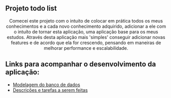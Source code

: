## Projeto todo list
<p align="center">Comecei este projeto com o intuito de colocar em prática todos os meus conhecimentos e a cada novo conhecimento adquirido, adicionar a ele com o intuíto de
tornar esta aplicação, uma aplicação base para os meus estudos. Através desta aplicação mais 'simples' conseguir adicionar novas features e de acordo 
que ela for crescendo, pensando em maneiras de melhorar performance e escalabilidade.</p>

## Links para acompanhar o desenvolvimento da aplicação:
<ul>
  <li><a href='https://www.figma.com/file/MHEaFzhbI2Fulb1gIUiytX/DATABASE-TODO-LIST-MODEL?node-id=0%3A1'>Modelagem do banco de dados</a></li>
  <li><a href='https://www.notion.so/Projeto-todo-list-V1-0-5eebbecac0e94b819f19ce811737c4ca'>Descrições e tarefas a serem feitas</a></li>
</ul>

